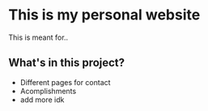 # This is my personal website

This is meant for..

## What's in this project?

- Different pages for contact
- Acomplishments
- add more idk


